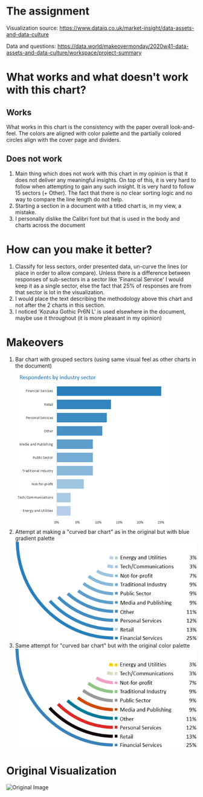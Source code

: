 # The assignment
Visualization source: https://www.dataiq.co.uk/market-insight/data-assets-and-data-culture

Data and questions: https://data.world/makeovermonday/2020w41-data-assets-and-data-culture/workspace/project-summary

# What works and what doesn't work with this chart?
## Works
What works in this chart is the consistency with the paper overall look-and-feel.
The colors are aligned with color palette and the partially colored circles align with the cover page and dividers.


## Does not work
1. Main thing which does not work with this chart in my opinion is that it does not deliver any meaningful insights.
On top of this, it is very hard to follow when attempting to gain any such insight.
It is very hard to follow 15 sectors (+ Other). The fact that there is no clear sorting logic and no way to compare the line length do not help.
2. Starting a section in a document with a titled chart is, in my view, a mistake.
3. I personally dislike the Calibri font but that is used in the body and charts across the document


# How can you make it better?
1. Classify for less sectors, order presented data, un-curve the lines (or place in order to allow compare). Unless there is a difference between responses of sub-sectors in a sector like 'Financial Service' I would keep it as a single sector, else the fact that 25% of responses are from that sector is lot in the visualization.
2. I would place the text describing the methodology above this chart and not after the 2 charts in this section.
3. I noticed 'Kozuka Gothic Pr6N L' is used elsewhere in the document, maybe use it throughout (it is more pleasant in my opinion)

# Makeovers
1. Bar chart with grouped sectors (using same visual feel as other charts in the document)
![Image 1st proposal](./simple-bar-chart.png)
2. Attempt at making a "curved bar chart" as in the original but with blue gradient palette
![Image 2nd proposal](./attempt-curve-chart-blue.png)
3. Same attempt for "curved bar chart" but with the original color palette
![Image 3rd proposal](./attempt-curve-chart-colors.png)

# Original Visualization
![Original Image](https://learningtableaublog.files.wordpress.com/2020/10/screenshot-2020-10-10-at-17.47.16.png)
